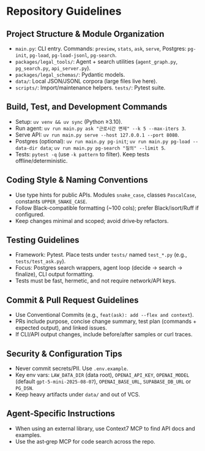 # Repository Guidelines

## Project Structure & Module Organization
- `main.py`: CLI entry. Commands: `preview`, `stats`, `ask`, `serve`, Postgres: `pg-init`, `pg-load`, `pg-load-jsonl`, `pg-search`.
- `packages/legal_tools/`: Agent + search utilities (`agent_graph.py`, `pg_search.py`, `api_server.py`).
- `packages/legal_schemas/`: Pydantic models.
- `data/`: Local JSON/JSONL corpora (large files live here).
- `scripts/`: Import/maintenance helpers. `tests/`: Pytest suite.

## Build, Test, and Development Commands
- Setup: `uv venv && uv sync` (Python ≥3.10).
- Run agent: `uv run main.py ask "근로시간 면제" --k 5 --max-iters 3`.
- Serve API: `uv run main.py serve --host 127.0.0.1 --port 8080`.
- Postgres (optional): `uv run main.py pg-init`; `uv run main.py pg-load --data-dir data`; `uv run main.py pg-search "질의" --limit 5`.
- Tests: `pytest -q` (use `-k pattern` to filter). Keep tests offline/deterministic.

## Coding Style & Naming Conventions
- Use type hints for public APIs. Modules `snake_case`, classes `PascalCase`, constants `UPPER_SNAKE_CASE`.
- Follow Black-compatible formatting (~100 cols); prefer Black/isort/Ruff if configured.
- Keep changes minimal and scoped; avoid drive‑by refactors.

## Testing Guidelines
- Framework: Pytest. Place tests under `tests/` named `test_*.py` (e.g., `tests/test_ask.py`).
- Focus: Postgres search wrappers, agent loop (decide → search → finalize), CLI output formatting.
- Tests must be fast, hermetic, and not require network/API keys.

## Commit & Pull Request Guidelines
- Use Conventional Commits (e.g., `feat(ask): add --flex and context`).
- PRs include purpose, concise change summary, test plan (commands + expected output), and linked issues.
- If CLI/API output changes, include before/after samples or curl traces.

## Security & Configuration Tips
- Never commit secrets/PII. Use `.env.example`.
- Key env vars: `LAW_DATA_DIR` (data root), `OPENAI_API_KEY`, `OPENAI_MODEL` (default `gpt-5-mini-2025-08-07`), `OPENAI_BASE_URL`, `SUPABASE_DB_URL` or `PG_DSN`.
- Keep heavy artifacts under `data/` and out of VCS.

## Agent‑Specific Instructions
- When using an external library, use Context7 MCP to find API docs and examples.
- Use the ast‑grep MCP for code search across the repo.

